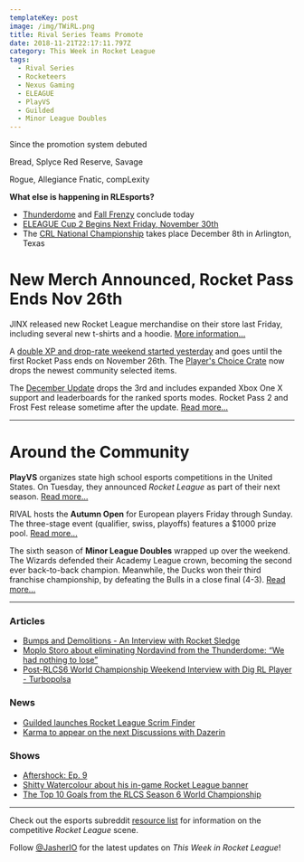 ```yaml
---
templateKey: post
image: /img/TWiRL.png
title: Rival Series Teams Promote
date: 2018-11-21T22:17:11.797Z
category: This Week in Rocket League
tags:
  - Rival Series
  - Rocketeers
  - Nexus Gaming
  - ELEAGUE
  - PlayVS
  - Guilded
  - Minor League Doubles
---
```

Since the promotion system debuted

Bread, Splyce
Red Reserve, Savage

Rogue, Allegiance
Fnatic, compLexity

**What else is happening in RLEsports?**

* [Thunderdome](https://smash.gg/tournament/rocketeers-thunderdome/events) and [Fall Frenzy](https://smash.gg/tournament/fall-frenzy/events) conclude today 
* [ELEAGUE Cup 2 Begins Next Friday, November 30th](https://twitter.com/ELEAGUETV/status/1064937194731827200)
* The [CRL National Championship](https://www.rocketleagueesports.com/news/crl-national-championship-tickets-on-sale-now-/) takes place December 8th in Arlington, Texas

# New Merch Announced, Rocket Pass Ends Nov 26th

JINX released new Rocket League merchandise on their store last Friday, including several new t-shirts and a hoodie. [More information...](https://twitter.com/RocketLeague/status/1063496874638827520)

A [double XP and drop-rate weekend started yesterday](https://www.rocketleague.com/news/players-choice-crate-vote-2xp-double-drop-rate-weekend/) and goes until the first Rocket Pass ends on November 26th. The [Player's Choice Crate](https://www.rocketleague.com/news/players-choice-crate-vote-2xp-double-drop-rate-weekend/) now drops the newest community selected items. 

The [December Update](https://www.rocketleague.com/news/enhanced-xbox-one-x-support-december/) drops the 3rd and includes expanded Xbox One X support and leaderboards for the ranked sports modes. Rocket Pass 2 and Frost Fest release sometime after the update. [Read more...](https://www.rocketleague.com/news/enhanced-xbox-one-x-support-december/)

---

# Around the Community

**PlayVS** organizes state high school esports competitions in the United States. On Tuesday, they announced *Rocket League* as part of their next season. [Read more...](https://twitter.com/playvs/status/1064912255169359872)

RIVAL hosts the **Autumn Open** for European players Friday through Sunday. The three-stage event (qualifier, swiss, playoffs) features a $1000 prize pool. [Read more...](https://twitter.com/RivalEsportsGG/status/1065319057992364037)

The sixth season of **Minor League Doubles** wrapped up over the weekend. The Wizards defended their Academy League crown, becoming the second ever back-to-back champion. Meanwhile, the Ducks won their third franchise championship, by defeating the Bulls in a close final (4-3). [Read more...](https://www.mldoubles.com/single-post/2018/10/22/Season-7-Playoffs)

---

### Articles

* [Bumps and Demolitions - An Interview with Rocket Sledge](http://dignitas.gg/articles/blogs/rocket-league/13123/bumps-and-demolitions-an-interview-with-rocket-sledge)
* [Moplo Storo about eliminating Nordavind from the Thunderdome: “We had nothing to lose”](https://rocketeers.gg/interview-moplo-storo-nordavind-rocketeers-thunderdome/)
* [Post-RLCS6 World Championship Weekend Interview with Dig RL Player - Turbopolsa](http://dignitas.gg/articles/news/rocket-league/13159/post-rlcs6-world-championship-weekend-interview-with-dig-rl-player-turbopolsa)

### News

* [Guilded launches Rocket League Scrim Finder](https://www.reddit.com/r/RocketLeagueEsports/comments/9xyzto/we_just_launched_our_rocket_league_scrim_finder/)
* [Karma to appear on the next Discussions with Dazerin](https://twitter.com/idazerin/status/1064960762349789185)

### Shows

* [Aftershock: Ep. 9](https://www.youtube.com/watch?v=SXwSqcJ1yvQ)
* [Shitty Watercolour about his in-game Rocket League banner](https://www.youtube.com/watch?v=Xl3njskXoaw)
* [The Top 10 Goals from the RLCS Season 6 World Championship](https://www.youtube.com/watch?v=pJW53YS5Ya0)

---

Check out the esports subreddit [resource list](https://www.reddit.com/r/RocketLeagueEsports/wiki/links) for information on the competitive *Rocket League* scene.

Follow [@JasherIO](https://twitter.com/JasherIO) for the latest updates on *This Week in Rocket League*!
